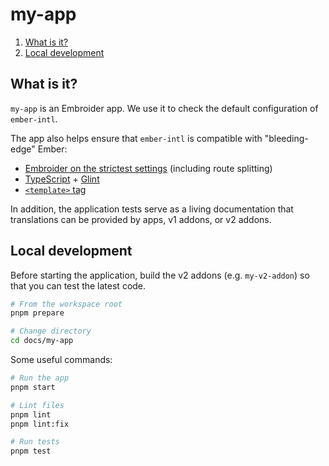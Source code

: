 # my-app

1. [What is it?](#what-is-it)
1. [Local development](#local-development)


## What is it?

`my-app` is an Embroider app. We use it to check the default configuration of `ember-intl`.

The app also helps ensure that `ember-intl` is compatible with "bleeding-edge" Ember:

- [Embroider on the strictest settings](https://github.com/embroider-build/embroider/#options) (including route splitting)
- [TypeScript](https://www.typescriptlang.org/docs/) + [Glint](https://typed-ember.gitbook.io/glint/)
- [`<template>` tag](https://github.com/ember-template-imports/ember-template-imports)

In addition, the application tests serve as a living documentation that translations can be provided by apps, v1 addons, or v2 addons.


## Local development

Before starting the application, build the v2 addons (e.g. `my-v2-addon`) so that you can test the latest code.

```sh
# From the workspace root
pnpm prepare

# Change directory
cd docs/my-app
```

Some useful commands:

```sh
# Run the app
pnpm start

# Lint files
pnpm lint
pnpm lint:fix

# Run tests
pnpm test
```
